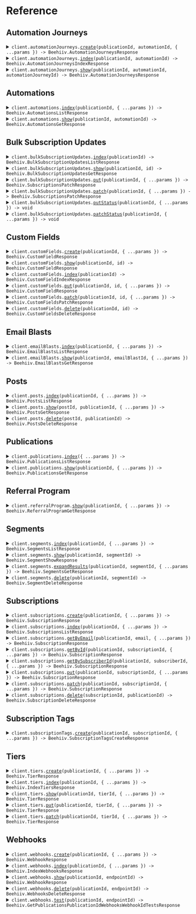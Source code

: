 # Reference

## Automation Journeys

<details><summary><code>client.automationJourneys.<a href="/src/api/resources/automationJourneys/client/Client.ts">create</a>(publicationId, automationId, { ...params }) -> Beehiiv.AutomationJourneysResponse</code></summary>
<dl>
<dd>

#### 📝 Description

<dl>
<dd>

<dl>
<dd>

Add an existing subscription to an automation flow. Requires the automation to have an active _Add by API_ trigger. The specified `email` or `subscription_id` will be matched against your existing subscribers. If an existing subscriber is found, they will be enrolled immediately.<br><br>
Looking to enroll new subscribers? Use the **[Create Subscription](/api-reference/subscriptions/create)** endpoint instead and specify the `automation_ids` param.

</dd>
</dl>
</dd>
</dl>

#### 🔌 Usage

<dl>
<dd>

<dl>
<dd>

```typescript
await client.automationJourneys.create(
    "pub_00000000-0000-0000-0000-000000000000",
    "aut_00000000-0000-0000-0000-000000000000",
    {
        email: "test@example.com",
        doubleOptOverride: "on",
    }
);
```

</dd>
</dl>
</dd>
</dl>

#### ⚙️ Parameters

<dl>
<dd>

<dl>
<dd>

**publicationId:** `Beehiiv.PublicationId` — The prefixed ID of the publication object

</dd>
</dl>

<dl>
<dd>

**automationId:** `Beehiiv.AutomationId` — The prefixed ID of the automation object

</dd>
</dl>

<dl>
<dd>

**request:** `Beehiiv.AutomationJourneysCreateRequest`

</dd>
</dl>

<dl>
<dd>

**requestOptions:** `AutomationJourneys.RequestOptions`

</dd>
</dl>
</dd>
</dl>

</dd>
</dl>
</details>

<details><summary><code>client.automationJourneys.<a href="/src/api/resources/automationJourneys/client/Client.ts">index</a>(publicationId, automationId) -> Beehiiv.AutomationJourneysIndexResponse</code></summary>
<dl>
<dd>

#### 📝 Description

<dl>
<dd>

<dl>
<dd>

Retrieve a list of automation journeys that have occurred within a specific automation.

</dd>
</dl>
</dd>
</dl>

#### 🔌 Usage

<dl>
<dd>

<dl>
<dd>

```typescript
await client.automationJourneys.index(
    "pub_00000000-0000-0000-0000-000000000000",
    "aut_00000000-0000-0000-0000-000000000000"
);
```

</dd>
</dl>
</dd>
</dl>

#### ⚙️ Parameters

<dl>
<dd>

<dl>
<dd>

**publicationId:** `Beehiiv.PublicationId` — The prefixed ID of the publication object

</dd>
</dl>

<dl>
<dd>

**automationId:** `Beehiiv.AutomationId` — The prefixed ID of the automation object

</dd>
</dl>

<dl>
<dd>

**requestOptions:** `AutomationJourneys.RequestOptions`

</dd>
</dl>
</dd>
</dl>

</dd>
</dl>
</details>

<details><summary><code>client.automationJourneys.<a href="/src/api/resources/automationJourneys/client/Client.ts">show</a>(publicationId, automationId, automationJourneyId) -> Beehiiv.AutomationJourneysResponse</code></summary>
<dl>
<dd>

#### 📝 Description

<dl>
<dd>

<dl>
<dd>

Retrieve a single automation journey by ID.

</dd>
</dl>
</dd>
</dl>

#### 🔌 Usage

<dl>
<dd>

<dl>
<dd>

```typescript
await client.automationJourneys.show(
    "pub_00000000-0000-0000-0000-000000000000",
    "aut_00000000-0000-0000-0000-000000000000",
    "aj_00000000-0000-0000-0000-000000000000"
);
```

</dd>
</dl>
</dd>
</dl>

#### ⚙️ Parameters

<dl>
<dd>

<dl>
<dd>

**publicationId:** `Beehiiv.PublicationId` — The prefixed ID of the publication object

</dd>
</dl>

<dl>
<dd>

**automationId:** `Beehiiv.AutomationId` — The prefixed ID of the automation object

</dd>
</dl>

<dl>
<dd>

**automationJourneyId:** `Beehiiv.AutomationJourneyId` — The prefixed automation journey id

</dd>
</dl>

<dl>
<dd>

**requestOptions:** `AutomationJourneys.RequestOptions`

</dd>
</dl>
</dd>
</dl>

</dd>
</dl>
</details>

## Automations

<details><summary><code>client.automations.<a href="/src/api/resources/automations/client/Client.ts">index</a>(publicationId, { ...params }) -> Beehiiv.AutomationsListResponse</code></summary>
<dl>
<dd>

#### 🔌 Usage

<dl>
<dd>

<dl>
<dd>

```typescript
await client.automations.index("pub_00000000-0000-0000-0000-000000000000");
```

</dd>
</dl>
</dd>
</dl>

#### ⚙️ Parameters

<dl>
<dd>

<dl>
<dd>

**publicationId:** `Beehiiv.PublicationId` — The prefixed ID of the publication object

</dd>
</dl>

<dl>
<dd>

**request:** `Beehiiv.AutomationsListRequest`

</dd>
</dl>

<dl>
<dd>

**requestOptions:** `Automations.RequestOptions`

</dd>
</dl>
</dd>
</dl>

</dd>
</dl>
</details>

<details><summary><code>client.automations.<a href="/src/api/resources/automations/client/Client.ts">show</a>(publicationId, automationId) -> Beehiiv.AutomationsGetResponse</code></summary>
<dl>
<dd>

#### 🔌 Usage

<dl>
<dd>

<dl>
<dd>

```typescript
await client.automations.show("pub_00000000-0000-0000-0000-000000000000", "aut_00000000-0000-0000-0000-000000000000");
```

</dd>
</dl>
</dd>
</dl>

#### ⚙️ Parameters

<dl>
<dd>

<dl>
<dd>

**publicationId:** `Beehiiv.PublicationId` — The prefixed ID of the publication object

</dd>
</dl>

<dl>
<dd>

**automationId:** `Beehiiv.AutomationId` — The prefixed ID of the automation object

</dd>
</dl>

<dl>
<dd>

**requestOptions:** `Automations.RequestOptions`

</dd>
</dl>
</dd>
</dl>

</dd>
</dl>
</details>

## Bulk Subscription Updates

<details><summary><code>client.bulkSubscriptionUpdates.<a href="/src/api/resources/bulkSubscriptionUpdates/client/Client.ts">index</a>(publicationId) -> Beehiiv.BulkSubscriptionUpdatesListResponse</code></summary>
<dl>
<dd>

#### 📝 Description

<dl>
<dd>

<dl>
<dd>

Returns a list of Subscription Update objects for a publication.

</dd>
</dl>
</dd>
</dl>

#### 🔌 Usage

<dl>
<dd>

<dl>
<dd>

```typescript
await client.bulkSubscriptionUpdates.index("publicationId");
```

</dd>
</dl>
</dd>
</dl>

#### ⚙️ Parameters

<dl>
<dd>

<dl>
<dd>

**publicationId:** `Beehiiv.PublicationId` — The prefixed ID of the publication object

</dd>
</dl>

<dl>
<dd>

**requestOptions:** `BulkSubscriptionUpdates.RequestOptions`

</dd>
</dl>
</dd>
</dl>

</dd>
</dl>
</details>

<details><summary><code>client.bulkSubscriptionUpdates.<a href="/src/api/resources/bulkSubscriptionUpdates/client/Client.ts">show</a>(publicationId, id) -> Beehiiv.BulkSubscriptionUpdatesGetResponse</code></summary>
<dl>
<dd>

#### 📝 Description

<dl>
<dd>

<dl>
<dd>

Returns a single Subscription Update object for a publication.

</dd>
</dl>
</dd>
</dl>

#### 🔌 Usage

<dl>
<dd>

<dl>
<dd>

```typescript
await client.bulkSubscriptionUpdates.show("publicationId", "id");
```

</dd>
</dl>
</dd>
</dl>

#### ⚙️ Parameters

<dl>
<dd>

<dl>
<dd>

**publicationId:** `Beehiiv.PublicationId` — The prefixed ID of the publication object

</dd>
</dl>

<dl>
<dd>

**id:** `string` — The ID of the Subscription Update object

</dd>
</dl>

<dl>
<dd>

**requestOptions:** `BulkSubscriptionUpdates.RequestOptions`

</dd>
</dl>
</dd>
</dl>

</dd>
</dl>
</details>

<details><summary><code>client.bulkSubscriptionUpdates.<a href="/src/api/resources/bulkSubscriptionUpdates/client/Client.ts">put</a>(publicationId, { ...params }) -> Beehiiv.SubscriptionsPatchResponse</code></summary>
<dl>
<dd>

#### 📝 Description

<dl>
<dd>

<dl>
<dd>

Bulk update multiple subscriptions fields, including status, custom fields, and tiers.

</dd>
</dl>
</dd>
</dl>

#### 🔌 Usage

<dl>
<dd>

<dl>
<dd>

```typescript
await client.bulkSubscriptionUpdates.put("publicationId", {
    subscriptions: [
        {
            subscriptionId: "sub_1234-5678-9012-3456-7890",
            tier: "premium",
            stripeCustomerId: "cus_1234567890",
            unsubscribe: false,
            customFields: [
                {
                    name: "custom_field_name",
                    value: "custom_field_value",
                },
                {
                    name: "custom_field_name_2",
                    value: "custom_field_value_2",
                },
            ],
        },
        {
            subscriptionId: "sub_9876-5432-1098-7654-3210",
            tier: "free",
            stripeCustomerId: "cus_1234567890",
            unsubscribe: true,
            customFields: [
                {
                    name: "custom_field_name_3",
                    value: "custom_field_value_3",
                },
                {
                    name: "custom_field_name_4",
                    value: "custom_field_value_4",
                },
            ],
        },
    ],
});
```

</dd>
</dl>
</dd>
</dl>

#### ⚙️ Parameters

<dl>
<dd>

<dl>
<dd>

**publicationId:** `Beehiiv.PublicationId` — The prefixed ID of the publication object

</dd>
</dl>

<dl>
<dd>

**request:** `Beehiiv.BulkSubscriptionsPutRequest`

</dd>
</dl>

<dl>
<dd>

**requestOptions:** `BulkSubscriptionUpdates.RequestOptions`

</dd>
</dl>
</dd>
</dl>

</dd>
</dl>
</details>

<details><summary><code>client.bulkSubscriptionUpdates.<a href="/src/api/resources/bulkSubscriptionUpdates/client/Client.ts">patch</a>(publicationId, { ...params }) -> Beehiiv.SubscriptionsPatchResponse</code></summary>
<dl>
<dd>

#### 📝 Description

<dl>
<dd>

<dl>
<dd>

Bulk update multiple subscriptions fields, including status, custom fields, and tiers.

</dd>
</dl>
</dd>
</dl>

#### 🔌 Usage

<dl>
<dd>

<dl>
<dd>

```typescript
await client.bulkSubscriptionUpdates.patch("publicationId", {
    subscriptions: [
        {
            subscriptionId: "sub_1234-5678-9012-3456-7890",
            tier: "premium",
            stripeCustomerId: "cus_1234567890",
            unsubscribe: false,
            customFields: [
                {
                    name: "custom_field_name",
                    value: "custom_field_value",
                },
                {
                    name: "custom_field_name_2",
                    value: "custom_field_value_2",
                },
            ],
        },
        {
            subscriptionId: "sub_9876-5432-1098-7654-3210",
            tier: "free",
            stripeCustomerId: "cus_1234567890",
            unsubscribe: true,
            customFields: [
                {
                    name: "custom_field_name_3",
                    value: "custom_field_value_3",
                },
                {
                    name: "custom_field_name_4",
                    value: "custom_field_value_4",
                },
            ],
        },
    ],
});
```

</dd>
</dl>
</dd>
</dl>

#### ⚙️ Parameters

<dl>
<dd>

<dl>
<dd>

**publicationId:** `Beehiiv.PublicationId` — The prefixed ID of the publication object

</dd>
</dl>

<dl>
<dd>

**request:** `Beehiiv.BulkSubscriptionsPatchRequest`

</dd>
</dl>

<dl>
<dd>

**requestOptions:** `BulkSubscriptionUpdates.RequestOptions`

</dd>
</dl>
</dd>
</dl>

</dd>
</dl>
</details>

<details><summary><code>client.bulkSubscriptionUpdates.<a href="/src/api/resources/bulkSubscriptionUpdates/client/Client.ts">putStatus</a>(publicationId, { ...params }) -> void</code></summary>
<dl>
<dd>

#### 📝 Description

<dl>
<dd>

<dl>
<dd>

Bulk update subscriptions' status.

</dd>
</dl>
</dd>
</dl>

#### 🔌 Usage

<dl>
<dd>

<dl>
<dd>

```typescript
await client.bulkSubscriptionUpdates.putStatus("publicationId", {
    subscriptionIds: ["sub_1234-5678-9012-3456-7890", "sub_9876-5432-1098-7654-3210"],
    newStatus: "active",
});
```

</dd>
</dl>
</dd>
</dl>

#### ⚙️ Parameters

<dl>
<dd>

<dl>
<dd>

**publicationId:** `Beehiiv.PublicationId` — The prefixed ID of the publication object

</dd>
</dl>

<dl>
<dd>

**request:** `Beehiiv.BulkSubscriptionsStatusPutRequest`

</dd>
</dl>

<dl>
<dd>

**requestOptions:** `BulkSubscriptionUpdates.RequestOptions`

</dd>
</dl>
</dd>
</dl>

</dd>
</dl>
</details>

<details><summary><code>client.bulkSubscriptionUpdates.<a href="/src/api/resources/bulkSubscriptionUpdates/client/Client.ts">patchStatus</a>(publicationId, { ...params }) -> void</code></summary>
<dl>
<dd>

#### 📝 Description

<dl>
<dd>

<dl>
<dd>

Bulk update subscriptions' status.

</dd>
</dl>
</dd>
</dl>

#### 🔌 Usage

<dl>
<dd>

<dl>
<dd>

```typescript
await client.bulkSubscriptionUpdates.patchStatus("publicationId", {
    subscriptionIds: ["sub_1234-5678-9012-3456-7890", "sub_9876-5432-1098-7654-3210"],
    newStatus: "active",
});
```

</dd>
</dl>
</dd>
</dl>

#### ⚙️ Parameters

<dl>
<dd>

<dl>
<dd>

**publicationId:** `Beehiiv.PublicationId` — The prefixed ID of the publication object

</dd>
</dl>

<dl>
<dd>

**request:** `Beehiiv.BulkSubscriptionsStatusPatchRequest`

</dd>
</dl>

<dl>
<dd>

**requestOptions:** `BulkSubscriptionUpdates.RequestOptions`

</dd>
</dl>
</dd>
</dl>

</dd>
</dl>
</details>

## Custom Fields

<details><summary><code>client.customFields.<a href="/src/api/resources/customFields/client/Client.ts">create</a>(publicationId, { ...params }) -> Beehiiv.CustomFieldResponse</code></summary>
<dl>
<dd>

#### 📝 Description

<dl>
<dd>

<dl>
<dd>

Create a custom field on a publication, for use in subscriptions

</dd>
</dl>
</dd>
</dl>

#### 🔌 Usage

<dl>
<dd>

<dl>
<dd>

```typescript
await client.customFields.create("publicationId", {
    kind: "string",
    display: "Display",
});
```

</dd>
</dl>
</dd>
</dl>

#### ⚙️ Parameters

<dl>
<dd>

<dl>
<dd>

**publicationId:** `Beehiiv.PublicationId` — The prefixed ID of the publication object

</dd>
</dl>

<dl>
<dd>

**request:** `Beehiiv.CustomFieldsCreateRequest`

</dd>
</dl>

<dl>
<dd>

**requestOptions:** `CustomFields.RequestOptions`

</dd>
</dl>
</dd>
</dl>

</dd>
</dl>
</details>

<details><summary><code>client.customFields.<a href="/src/api/resources/customFields/client/Client.ts">show</a>(publicationId, id) -> Beehiiv.CustomFieldResponse</code></summary>
<dl>
<dd>

#### 📝 Description

<dl>
<dd>

<dl>
<dd>

View a specific custom field on a publication

</dd>
</dl>
</dd>
</dl>

#### 🔌 Usage

<dl>
<dd>

<dl>
<dd>

```typescript
await client.customFields.show("publicationId", "id");
```

</dd>
</dl>
</dd>
</dl>

#### ⚙️ Parameters

<dl>
<dd>

<dl>
<dd>

**publicationId:** `Beehiiv.PublicationId` — The prefixed ID of the publication object

</dd>
</dl>

<dl>
<dd>

**id:** `string` — The ID of the Custom Fields object

</dd>
</dl>

<dl>
<dd>

**requestOptions:** `CustomFields.RequestOptions`

</dd>
</dl>
</dd>
</dl>

</dd>
</dl>
</details>

<details><summary><code>client.customFields.<a href="/src/api/resources/customFields/client/Client.ts">index</a>(publicationId) -> Beehiiv.CustomFieldIndexResponse</code></summary>
<dl>
<dd>

#### 📝 Description

<dl>
<dd>

<dl>
<dd>

List all custom fields on a publication

</dd>
</dl>
</dd>
</dl>

#### 🔌 Usage

<dl>
<dd>

<dl>
<dd>

```typescript
await client.customFields.index("publicationId");
```

</dd>
</dl>
</dd>
</dl>

#### ⚙️ Parameters

<dl>
<dd>

<dl>
<dd>

**publicationId:** `Beehiiv.PublicationId` — The prefixed ID of the publication object

</dd>
</dl>

<dl>
<dd>

**requestOptions:** `CustomFields.RequestOptions`

</dd>
</dl>
</dd>
</dl>

</dd>
</dl>
</details>

<details><summary><code>client.customFields.<a href="/src/api/resources/customFields/client/Client.ts">put</a>(publicationId, id, { ...params }) -> Beehiiv.CustomFieldResponse</code></summary>
<dl>
<dd>

#### 📝 Description

<dl>
<dd>

<dl>
<dd>

Update a custom field on a publication

</dd>
</dl>
</dd>
</dl>

#### 🔌 Usage

<dl>
<dd>

<dl>
<dd>

```typescript
await client.customFields.put("publicationId", "id", {
    display: "New Display",
});
```

</dd>
</dl>
</dd>
</dl>

#### ⚙️ Parameters

<dl>
<dd>

<dl>
<dd>

**publicationId:** `Beehiiv.PublicationId` — The prefixed ID of the publication object

</dd>
</dl>

<dl>
<dd>

**id:** `string` — The ID of the Custom Fields object

</dd>
</dl>

<dl>
<dd>

**request:** `Beehiiv.CustomFieldsPutRequest`

</dd>
</dl>

<dl>
<dd>

**requestOptions:** `CustomFields.RequestOptions`

</dd>
</dl>
</dd>
</dl>

</dd>
</dl>
</details>

<details><summary><code>client.customFields.<a href="/src/api/resources/customFields/client/Client.ts">patch</a>(publicationId, id, { ...params }) -> Beehiiv.CustomFieldsPatchResponse</code></summary>
<dl>
<dd>

#### 📝 Description

<dl>
<dd>

<dl>
<dd>

Update a custom field on a publication

</dd>
</dl>
</dd>
</dl>

#### 🔌 Usage

<dl>
<dd>

<dl>
<dd>

```typescript
await client.customFields.patch("publicationId", "id", {
    display: "New Display",
});
```

</dd>
</dl>
</dd>
</dl>

#### ⚙️ Parameters

<dl>
<dd>

<dl>
<dd>

**publicationId:** `Beehiiv.PublicationId` — The prefixed ID of the publication object

</dd>
</dl>

<dl>
<dd>

**id:** `string` — The ID of the Custom Fields object

</dd>
</dl>

<dl>
<dd>

**request:** `Beehiiv.CustomFieldsPatchRequest`

</dd>
</dl>

<dl>
<dd>

**requestOptions:** `CustomFields.RequestOptions`

</dd>
</dl>
</dd>
</dl>

</dd>
</dl>
</details>

<details><summary><code>client.customFields.<a href="/src/api/resources/customFields/client/Client.ts">delete</a>(publicationId, id) -> Beehiiv.CustomFieldsDeleteResponse</code></summary>
<dl>
<dd>

#### 📝 Description

<dl>
<dd>

<dl>
<dd>

Delete a custom field from a publication

</dd>
</dl>
</dd>
</dl>

#### 🔌 Usage

<dl>
<dd>

<dl>
<dd>

```typescript
await client.customFields.delete("publicationId", "id");
```

</dd>
</dl>
</dd>
</dl>

#### ⚙️ Parameters

<dl>
<dd>

<dl>
<dd>

**publicationId:** `Beehiiv.PublicationId` — The prefixed ID of the publication object

</dd>
</dl>

<dl>
<dd>

**id:** `string` — The ID of the Custom Fields object

</dd>
</dl>

<dl>
<dd>

**requestOptions:** `CustomFields.RequestOptions`

</dd>
</dl>
</dd>
</dl>

</dd>
</dl>
</details>

## Email Blasts

<details><summary><code>client.emailBlasts.<a href="/src/api/resources/emailBlasts/client/Client.ts">index</a>(publicationId, { ...params }) -> Beehiiv.EmailBlastsListResponse</code></summary>
<dl>
<dd>

#### 📝 Description

<dl>
<dd>

<dl>
<dd>

Retrieve all email blasts belonging to a specific publication

</dd>
</dl>
</dd>
</dl>

#### 🔌 Usage

<dl>
<dd>

<dl>
<dd>

```typescript
await client.emailBlasts.index("pub_00000000-0000-0000-0000-000000000000");
```

</dd>
</dl>
</dd>
</dl>

#### ⚙️ Parameters

<dl>
<dd>

<dl>
<dd>

**publicationId:** `Beehiiv.PublicationId` — The prefixed ID of the publication object

</dd>
</dl>

<dl>
<dd>

**request:** `Beehiiv.EmailBlastsListRequest`

</dd>
</dl>

<dl>
<dd>

**requestOptions:** `EmailBlasts.RequestOptions`

</dd>
</dl>
</dd>
</dl>

</dd>
</dl>
</details>

<details><summary><code>client.emailBlasts.<a href="/src/api/resources/emailBlasts/client/Client.ts">show</a>(publicationId, emailBlastId, { ...params }) -> Beehiiv.EmailBlastsGetResponse</code></summary>
<dl>
<dd>

#### 📝 Description

<dl>
<dd>

<dl>
<dd>

Retrieve a single email blast belonging to a specific publication

</dd>
</dl>
</dd>
</dl>

#### 🔌 Usage

<dl>
<dd>

<dl>
<dd>

```typescript
await client.emailBlasts.show("pub_00000000-0000-0000-0000-000000000000", "blast_00000000-0000-0000-0000-000000000000");
```

</dd>
</dl>
</dd>
</dl>

#### ⚙️ Parameters

<dl>
<dd>

<dl>
<dd>

**publicationId:** `Beehiiv.PublicationId` — The prefixed ID of the publication object

</dd>
</dl>

<dl>
<dd>

**emailBlastId:** `Beehiiv.EmailBlastId` — The prefixed ID of the email blast object

</dd>
</dl>

<dl>
<dd>

**request:** `Beehiiv.EmailBlastsGetRequest`

</dd>
</dl>

<dl>
<dd>

**requestOptions:** `EmailBlasts.RequestOptions`

</dd>
</dl>
</dd>
</dl>

</dd>
</dl>
</details>

## Posts

<details><summary><code>client.posts.<a href="/src/api/resources/posts/client/Client.ts">index</a>(publicationId, { ...params }) -> Beehiiv.PostsListResponse</code></summary>
<dl>
<dd>

#### 📝 Description

<dl>
<dd>

<dl>
<dd>

Retrieve all posts belonging to a specific publication

</dd>
</dl>
</dd>
</dl>

#### 🔌 Usage

<dl>
<dd>

<dl>
<dd>

```typescript
await client.posts.index("pub_00000000-0000-0000-0000-000000000000");
```

</dd>
</dl>
</dd>
</dl>

#### ⚙️ Parameters

<dl>
<dd>

<dl>
<dd>

**publicationId:** `Beehiiv.PublicationId` — The prefixed ID of the publication object

</dd>
</dl>

<dl>
<dd>

**request:** `Beehiiv.PostsListRequest`

</dd>
</dl>

<dl>
<dd>

**requestOptions:** `Posts.RequestOptions`

</dd>
</dl>
</dd>
</dl>

</dd>
</dl>
</details>

<details><summary><code>client.posts.<a href="/src/api/resources/posts/client/Client.ts">show</a>(postId, publicationId, { ...params }) -> Beehiiv.PostsGetResponse</code></summary>
<dl>
<dd>

#### 📝 Description

<dl>
<dd>

<dl>
<dd>

Retreive a single Post belonging to a specific publication

</dd>
</dl>
</dd>
</dl>

#### 🔌 Usage

<dl>
<dd>

<dl>
<dd>

```typescript
await client.posts.show("post_00000000-0000-0000-0000-000000000000", "pub_00000000-0000-0000-0000-000000000000");
```

</dd>
</dl>
</dd>
</dl>

#### ⚙️ Parameters

<dl>
<dd>

<dl>
<dd>

**postId:** `Beehiiv.PostId` — The prefixed ID of the post object

</dd>
</dl>

<dl>
<dd>

**publicationId:** `Beehiiv.PublicationId` — The prefixed ID of the publication object

</dd>
</dl>

<dl>
<dd>

**request:** `Beehiiv.PostsGetRequest`

</dd>
</dl>

<dl>
<dd>

**requestOptions:** `Posts.RequestOptions`

</dd>
</dl>
</dd>
</dl>

</dd>
</dl>
</details>

<details><summary><code>client.posts.<a href="/src/api/resources/posts/client/Client.ts">delete</a>(postId, publicationId) -> Beehiiv.PostsDeleteResponse</code></summary>
<dl>
<dd>

#### 📝 Description

<dl>
<dd>

<dl>
<dd>

Delete or Archive a post. Any post that has been confirmed will have it's status changed to `archived`. Posts in the `draft` status will be permenantly deleted.

</dd>
</dl>
</dd>
</dl>

#### 🔌 Usage

<dl>
<dd>

<dl>
<dd>

```typescript
await client.posts.delete("post_00000000-0000-0000-0000-000000000000", "pub_00000000-0000-0000-0000-000000000000");
```

</dd>
</dl>
</dd>
</dl>

#### ⚙️ Parameters

<dl>
<dd>

<dl>
<dd>

**postId:** `Beehiiv.PostId` — The prefixed ID of the post object

</dd>
</dl>

<dl>
<dd>

**publicationId:** `Beehiiv.PublicationId` — The prefixed ID of the publication object

</dd>
</dl>

<dl>
<dd>

**requestOptions:** `Posts.RequestOptions`

</dd>
</dl>
</dd>
</dl>

</dd>
</dl>
</details>

## Publications

<details><summary><code>client.publications.<a href="/src/api/resources/publications/client/Client.ts">index</a>({ ...params }) -> Beehiiv.PublicationsListResponse</code></summary>
<dl>
<dd>

#### 📝 Description

<dl>
<dd>

<dl>
<dd>

Retrieve all publications associated with your API key.

</dd>
</dl>
</dd>
</dl>

#### 🔌 Usage

<dl>
<dd>

<dl>
<dd>

```typescript
await client.publications.index();
```

</dd>
</dl>
</dd>
</dl>

#### ⚙️ Parameters

<dl>
<dd>

<dl>
<dd>

**request:** `Beehiiv.PublicationsListRequest`

</dd>
</dl>

<dl>
<dd>

**requestOptions:** `Publications.RequestOptions`

</dd>
</dl>
</dd>
</dl>

</dd>
</dl>
</details>

<details><summary><code>client.publications.<a href="/src/api/resources/publications/client/Client.ts">show</a>(publicationId, { ...params }) -> Beehiiv.PublicationsGetResponse</code></summary>
<dl>
<dd>

#### 📝 Description

<dl>
<dd>

<dl>
<dd>

Retrieve a single publication

</dd>
</dl>
</dd>
</dl>

#### 🔌 Usage

<dl>
<dd>

<dl>
<dd>

```typescript
await client.publications.show("pub_ad76629e-4a39-43ad-8055-0ee89dc6db15");
```

</dd>
</dl>
</dd>
</dl>

#### ⚙️ Parameters

<dl>
<dd>

<dl>
<dd>

**publicationId:** `Beehiiv.PublicationId` — The prefixed ID of the publication object

</dd>
</dl>

<dl>
<dd>

**request:** `Beehiiv.PublicationsGetRequest`

</dd>
</dl>

<dl>
<dd>

**requestOptions:** `Publications.RequestOptions`

</dd>
</dl>
</dd>
</dl>

</dd>
</dl>
</details>

## Referral Program

<details><summary><code>client.referralProgram.<a href="/src/api/resources/referralProgram/client/Client.ts">show</a>(publicationId, { ...params }) -> Beehiiv.ReferralProgramGetResponse</code></summary>
<dl>
<dd>

#### 📝 Description

<dl>
<dd>

<dl>
<dd>

Retrieve details about the publication's referral program, including milestones and rewards.

</dd>
</dl>
</dd>
</dl>

#### 🔌 Usage

<dl>
<dd>

<dl>
<dd>

```typescript
await client.referralProgram.show("pub_00000000-0000-0000-0000-000000000000");
```

</dd>
</dl>
</dd>
</dl>

#### ⚙️ Parameters

<dl>
<dd>

<dl>
<dd>

**publicationId:** `Beehiiv.PublicationId` — The prefixed ID of the publication object

</dd>
</dl>

<dl>
<dd>

**request:** `Beehiiv.ReferralProgramGetRequest`

</dd>
</dl>

<dl>
<dd>

**requestOptions:** `ReferralProgram.RequestOptions`

</dd>
</dl>
</dd>
</dl>

</dd>
</dl>
</details>

## Segments

<details><summary><code>client.segments.<a href="/src/api/resources/segments/client/Client.ts">index</a>(publicationId, { ...params }) -> Beehiiv.SegmentsListResponse</code></summary>
<dl>
<dd>

#### 📝 Description

<dl>
<dd>

<dl>
<dd>

Retrieve information about all segments belonging to a specific publication

</dd>
</dl>
</dd>
</dl>

#### 🔌 Usage

<dl>
<dd>

<dl>
<dd>

```typescript
await client.segments.index("pub_00000000-0000-0000-0000-000000000000");
```

</dd>
</dl>
</dd>
</dl>

#### ⚙️ Parameters

<dl>
<dd>

<dl>
<dd>

**publicationId:** `Beehiiv.PublicationId` — The prefixed ID of the publication object

</dd>
</dl>

<dl>
<dd>

**request:** `Beehiiv.SegmentsListRequest`

</dd>
</dl>

<dl>
<dd>

**requestOptions:** `Segments.RequestOptions`

</dd>
</dl>
</dd>
</dl>

</dd>
</dl>
</details>

<details><summary><code>client.segments.<a href="/src/api/resources/segments/client/Client.ts">show</a>(publicationId, segmentId) -> Beehiiv.SegmentShowResponse</code></summary>
<dl>
<dd>

#### 📝 Description

<dl>
<dd>

<dl>
<dd>

Retrieve information about a specific segment belonging to a publication

</dd>
</dl>
</dd>
</dl>

#### 🔌 Usage

<dl>
<dd>

<dl>
<dd>

```typescript
await client.segments.show("pub_00000000-0000-0000-0000-000000000000", "seg_00000000-0000-0000-0000-000000000000");
```

</dd>
</dl>
</dd>
</dl>

#### ⚙️ Parameters

<dl>
<dd>

<dl>
<dd>

**publicationId:** `Beehiiv.PublicationId` — The prefixed ID of the publication object

</dd>
</dl>

<dl>
<dd>

**segmentId:** `Beehiiv.SegmentId` — The prefixed ID of the segment object

</dd>
</dl>

<dl>
<dd>

**requestOptions:** `Segments.RequestOptions`

</dd>
</dl>
</dd>
</dl>

</dd>
</dl>
</details>

<details><summary><code>client.segments.<a href="/src/api/resources/segments/client/Client.ts">expandResults</a>(publicationId, segmentId, { ...params }) -> Beehiiv.SegmentsGetResponse</code></summary>
<dl>
<dd>

#### 📝 Description

<dl>
<dd>

<dl>
<dd>

List the Subscriber Ids from the most recent calculation of a specific publication.

</dd>
</dl>
</dd>
</dl>

#### 🔌 Usage

<dl>
<dd>

<dl>
<dd>

```typescript
await client.segments.expandResults(
    "pub_00000000-0000-0000-0000-000000000000",
    "seg_00000000-0000-0000-0000-000000000000"
);
```

</dd>
</dl>
</dd>
</dl>

#### ⚙️ Parameters

<dl>
<dd>

<dl>
<dd>

**publicationId:** `Beehiiv.PublicationId` — The prefixed ID of the publication object

</dd>
</dl>

<dl>
<dd>

**segmentId:** `Beehiiv.SegmentId` — The prefixed ID of the segment object

</dd>
</dl>

<dl>
<dd>

**request:** `Beehiiv.SegmentsGetRequest`

</dd>
</dl>

<dl>
<dd>

**requestOptions:** `Segments.RequestOptions`

</dd>
</dl>
</dd>
</dl>

</dd>
</dl>
</details>

<details><summary><code>client.segments.<a href="/src/api/resources/segments/client/Client.ts">delete</a>(publicationId, segmentId) -> Beehiiv.SegmentDeleteResponse</code></summary>
<dl>
<dd>

#### 📝 Description

<dl>
<dd>

<dl>
<dd>

Delete a segment. Deleting the segment does not effect the subscriptions in the segment.

</dd>
</dl>
</dd>
</dl>

#### 🔌 Usage

<dl>
<dd>

<dl>
<dd>

```typescript
await client.segments.delete("pub_00000000-0000-0000-0000-000000000000", "seg_00000000-0000-0000-0000-000000000000");
```

</dd>
</dl>
</dd>
</dl>

#### ⚙️ Parameters

<dl>
<dd>

<dl>
<dd>

**publicationId:** `Beehiiv.PublicationId` — The prefixed ID of the publication object

</dd>
</dl>

<dl>
<dd>

**segmentId:** `Beehiiv.SegmentId` — The prefixed ID of the segment object

</dd>
</dl>

<dl>
<dd>

**requestOptions:** `Segments.RequestOptions`

</dd>
</dl>
</dd>
</dl>

</dd>
</dl>
</details>

## Subscriptions

<details><summary><code>client.subscriptions.<a href="/src/api/resources/subscriptions/client/Client.ts">create</a>(publicationId, { ...params }) -> Beehiiv.SubscriptionResponse</code></summary>
<dl>
<dd>

#### 📝 Description

<dl>
<dd>

<dl>
<dd>

Create new subscriptions for a publication.

</dd>
</dl>
</dd>
</dl>

#### 🔌 Usage

<dl>
<dd>

<dl>
<dd>

```typescript
await client.subscriptions.create("pub_00000000-0000-0000-0000-000000000000", {
    email: "bruce.wayne@wayneenterprise.com",
    reactivateExisting: false,
    sendWelcomeEmail: false,
    utmSource: "WayneEnterprise",
    utmMedium: "organic",
    utmCampaign: "fall_2022_promotion",
    referringSite: "www.wayneenterprise.com/blog",
    customFields: [
        {
            name: "First Name",
            value: "Bruce",
        },
        {
            name: "Last Name",
            value: "Wayne",
        },
    ],
    stripeCustomerId: "stripe_customer_id",
});
```

</dd>
</dl>
</dd>
</dl>

#### ⚙️ Parameters

<dl>
<dd>

<dl>
<dd>

**publicationId:** `Beehiiv.PublicationId` — The prefixed ID of the publication object

</dd>
</dl>

<dl>
<dd>

**request:** `Beehiiv.SubscriptionsCreateRequest`

</dd>
</dl>

<dl>
<dd>

**requestOptions:** `Subscriptions.RequestOptions`

</dd>
</dl>
</dd>
</dl>

</dd>
</dl>
</details>

<details><summary><code>client.subscriptions.<a href="/src/api/resources/subscriptions/client/Client.ts">index</a>(publicationId, { ...params }) -> Beehiiv.SubscriptionsListResponse</code></summary>
<dl>
<dd>

#### 📝 Description

<dl>
<dd>

<dl>
<dd>

Retrieve all subscriptions belonging to a specific publication

</dd>
</dl>
</dd>
</dl>

#### 🔌 Usage

<dl>
<dd>

<dl>
<dd>

```typescript
await client.subscriptions.index("pub_00000000-0000-0000-0000-000000000000", {
    email: "clark@dailyplanet.com",
});
```

</dd>
</dl>
</dd>
</dl>

#### ⚙️ Parameters

<dl>
<dd>

<dl>
<dd>

**publicationId:** `Beehiiv.PublicationId` — The prefixed ID of the publication object

</dd>
</dl>

<dl>
<dd>

**request:** `Beehiiv.SubscriptionsListRequest`

</dd>
</dl>

<dl>
<dd>

**requestOptions:** `Subscriptions.RequestOptions`

</dd>
</dl>
</dd>
</dl>

</dd>
</dl>
</details>

<details><summary><code>client.subscriptions.<a href="/src/api/resources/subscriptions/client/Client.ts">getByEmail</a>(publicationId, email, { ...params }) -> Beehiiv.SubscriptionResponse</code></summary>
<dl>
<dd>

#### 📝 Description

<dl>
<dd>

<dl>
<dd>

<Info>Please note that this endpoint requires the email to be URL encoded. Please reference your language's documentation for the correct method of encoding.</Info> Retrieve a single subscription belonging to a specific email address in a specific publication.

</dd>
</dl>
</dd>
</dl>

#### 🔌 Usage

<dl>
<dd>

<dl>
<dd>

```typescript
await client.subscriptions.getByEmail("pub_00000000-0000-0000-0000-000000000000", "work@example.com");
```

</dd>
</dl>
</dd>
</dl>

#### ⚙️ Parameters

<dl>
<dd>

<dl>
<dd>

**publicationId:** `Beehiiv.PublicationId` — The prefixed ID of the publication object

</dd>
</dl>

<dl>
<dd>

**email:** `string` — The ID of the subscriber object

</dd>
</dl>

<dl>
<dd>

**request:** `Beehiiv.SubscriptionsGetRequest`

</dd>
</dl>

<dl>
<dd>

**requestOptions:** `Subscriptions.RequestOptions`

</dd>
</dl>
</dd>
</dl>

</dd>
</dl>
</details>

<details><summary><code>client.subscriptions.<a href="/src/api/resources/subscriptions/client/Client.ts">getById</a>(publicationId, subscriptionId, { ...params }) -> Beehiiv.SubscriptionResponse</code></summary>
<dl>
<dd>

#### 📝 Description

<dl>
<dd>

<dl>
<dd>

<Info>In previous versions of the API, another endpoint existed to retrieve a subscription by the subscriber ID. This endpoint is now deprecated and will be removed in a future version of the API. Please use this endpoint instead. The subscription ID can be found by exporting a list of subscriptions either via the `Settings > Publications > Export Data` or by exporting a CSV in a segment.</Info> Retrieve a single subscription belonging to a specific publication.

</dd>
</dl>
</dd>
</dl>

#### 🔌 Usage

<dl>
<dd>

<dl>
<dd>

```typescript
await client.subscriptions.getById(
    "pub_00000000-0000-0000-0000-000000000000",
    "sub_00000000-0000-0000-0000-000000000000"
);
```

</dd>
</dl>
</dd>
</dl>

#### ⚙️ Parameters

<dl>
<dd>

<dl>
<dd>

**publicationId:** `Beehiiv.PublicationId` — The prefixed ID of the publication object

</dd>
</dl>

<dl>
<dd>

**subscriptionId:** `Beehiiv.SubscriptionId` — The prefixed ID of the subscription object

</dd>
</dl>

<dl>
<dd>

**request:** `Beehiiv.SubscriptionsGetByIdRequest`

</dd>
</dl>

<dl>
<dd>

**requestOptions:** `Subscriptions.RequestOptions`

</dd>
</dl>
</dd>
</dl>

</dd>
</dl>
</details>

<details><summary><code>client.subscriptions.<a href="/src/api/resources/subscriptions/client/Client.ts">getBySubscriberId</a>(publicationId, subscriberId, { ...params }) -> Beehiiv.SubscriptionResponse</code></summary>
<dl>
<dd>

#### 📝 Description

<dl>
<dd>

<dl>
<dd>

Retrieve a single subscription belonging to a specific publication via the subscriber ID.

</dd>
</dl>
</dd>
</dl>

#### 🔌 Usage

<dl>
<dd>

<dl>
<dd>

```typescript
await client.subscriptions.getBySubscriberId(
    "pub_00000000-0000-0000-0000-000000000000",
    "00000000-0000-0000-0000-000000000000"
);
```

</dd>
</dl>
</dd>
</dl>

#### ⚙️ Parameters

<dl>
<dd>

<dl>
<dd>

**publicationId:** `Beehiiv.PublicationId` — The prefixed ID of the publication object

</dd>
</dl>

<dl>
<dd>

**subscriberId:** `string` — The ID of the subscriber object

</dd>
</dl>

<dl>
<dd>

**request:** `Beehiiv.SubscriptionsGetBySubscriberIdRequest`

</dd>
</dl>

<dl>
<dd>

**requestOptions:** `Subscriptions.RequestOptions`

</dd>
</dl>
</dd>
</dl>

</dd>
</dl>
</details>

<details><summary><code>client.subscriptions.<a href="/src/api/resources/subscriptions/client/Client.ts">put</a>(publicationId, subscriptionId, { ...params }) -> Beehiiv.SubscriptionResponse</code></summary>
<dl>
<dd>

#### 📝 Description

<dl>
<dd>

<dl>
<dd>

Update a single subscription.

</dd>
</dl>
</dd>
</dl>

#### 🔌 Usage

<dl>
<dd>

<dl>
<dd>

```typescript
await client.subscriptions.put("pub_00000000-0000-0000-0000-000000000000", "sub_00000000-0000-0000-0000-000000000000", {
    tier: "premium",
    stripeCustomerId: "cus_12345abcde",
    customFields: [
        {
            name: "First Name",
            value: "Bruce",
        },
        {
            name: "Last Name",
            value: "Wayne",
        },
    ],
});
```

</dd>
</dl>
</dd>
</dl>

#### ⚙️ Parameters

<dl>
<dd>

<dl>
<dd>

**publicationId:** `Beehiiv.PublicationId` — The prefixed ID of the publication object

</dd>
</dl>

<dl>
<dd>

**subscriptionId:** `Beehiiv.SubscriptionId` — The prefixed ID of the subscription object

</dd>
</dl>

<dl>
<dd>

**request:** `Beehiiv.SubscriptionsUpdateRequest`

</dd>
</dl>

<dl>
<dd>

**requestOptions:** `Subscriptions.RequestOptions`

</dd>
</dl>
</dd>
</dl>

</dd>
</dl>
</details>

<details><summary><code>client.subscriptions.<a href="/src/api/resources/subscriptions/client/Client.ts">patch</a>(publicationId, subscriptionId, { ...params }) -> Beehiiv.SubscriptionResponse</code></summary>
<dl>
<dd>

#### 📝 Description

<dl>
<dd>

<dl>
<dd>

Update a single subscription.

</dd>
</dl>
</dd>
</dl>

#### 🔌 Usage

<dl>
<dd>

<dl>
<dd>

```typescript
await client.subscriptions.patch(
    "pub_00000000-0000-0000-0000-000000000000",
    "sub_00000000-0000-0000-0000-000000000000",
    {
        tier: "premium",
        stripeCustomerId: "cus_12345abcde",
        customFields: [
            {
                name: "First Name",
                value: "Bruce",
            },
            {
                name: "Last Name",
                value: "Wayne",
            },
        ],
    }
);
```

</dd>
</dl>
</dd>
</dl>

#### ⚙️ Parameters

<dl>
<dd>

<dl>
<dd>

**publicationId:** `Beehiiv.PublicationId` — The prefixed ID of the publication object

</dd>
</dl>

<dl>
<dd>

**subscriptionId:** `Beehiiv.SubscriptionId` — The prefixed ID of the subscription object

</dd>
</dl>

<dl>
<dd>

**request:** `Beehiiv.SubscriptionsPatchSingleRequest`

</dd>
</dl>

<dl>
<dd>

**requestOptions:** `Subscriptions.RequestOptions`

</dd>
</dl>
</dd>
</dl>

</dd>
</dl>
</details>

<details><summary><code>client.subscriptions.<a href="/src/api/resources/subscriptions/client/Client.ts">delete</a>(subscriptionId, publicationId) -> Beehiiv.SubscriptionDeleteResponse</code></summary>
<dl>
<dd>

#### 📝 Description

<dl>
<dd>

<dl>
<dd>

<Warning>This cannot be undone. All data associated with the subscription will also be deleted. We recommend unsubscribing when possible instead of deleting.<br><br>If a premium subscription is deleted they will no longer be billed.</Warning> Deletes a subscription.

</dd>
</dl>
</dd>
</dl>

#### 🔌 Usage

<dl>
<dd>

<dl>
<dd>

```typescript
await client.subscriptions.delete(
    "sub_00000000-0000-0000-0000-000000000000",
    "pub_00000000-0000-0000-0000-000000000000"
);
```

</dd>
</dl>
</dd>
</dl>

#### ⚙️ Parameters

<dl>
<dd>

<dl>
<dd>

**subscriptionId:** `Beehiiv.SubscriptionId` — The prefixed ID of the subscription object

</dd>
</dl>

<dl>
<dd>

**publicationId:** `Beehiiv.PublicationId` — The prefixed ID of the publication object

</dd>
</dl>

<dl>
<dd>

**requestOptions:** `Subscriptions.RequestOptions`

</dd>
</dl>
</dd>
</dl>

</dd>
</dl>
</details>

## Subscription Tags

<details><summary><code>client.subscriptionTags.<a href="/src/api/resources/subscriptionTags/client/Client.ts">create</a>(publicationId, subscriptionId, { ...params }) -> Beehiiv.SubscriptionTagsCreateResponse</code></summary>
<dl>
<dd>

#### 📝 Description

<dl>
<dd>

<dl>
<dd>

Adds tags to a subscription. If the tag does not exist on the publication, it will be created automatically.

</dd>
</dl>
</dd>
</dl>

#### 🔌 Usage

<dl>
<dd>

<dl>
<dd>

```typescript
await client.subscriptionTags.create("publicationId", "subscriptionId");
```

</dd>
</dl>
</dd>
</dl>

#### ⚙️ Parameters

<dl>
<dd>

<dl>
<dd>

**publicationId:** `Beehiiv.PublicationId`

</dd>
</dl>

<dl>
<dd>

**subscriptionId:** `Beehiiv.SubscriptionId`

</dd>
</dl>

<dl>
<dd>

**request:** `Beehiiv.SubscriptionTagsCreateRequest`

</dd>
</dl>

<dl>
<dd>

**requestOptions:** `SubscriptionTags.RequestOptions`

</dd>
</dl>
</dd>
</dl>

</dd>
</dl>
</details>

## Tiers

<details><summary><code>client.tiers.<a href="/src/api/resources/tiers/client/Client.ts">create</a>(publicationId, { ...params }) -> Beehiiv.TierResponse</code></summary>
<dl>
<dd>

#### 📝 Description

<dl>
<dd>

<dl>
<dd>

Create a new tier for a publication.

</dd>
</dl>
</dd>
</dl>

#### 🔌 Usage

<dl>
<dd>

<dl>
<dd>

```typescript
await client.tiers.create("pub_00000000-0000-0000-0000-000000000000", {
    name: "Gold Tier",
    description: "Our premium tier with exclusive benefits",
    pricesAttributes: [
        {
            currency: "usd",
            amountCents: 500,
            enabled: true,
            interval: "month",
            intervalDisplay: "Monthly",
            cta: "Subscribe Now",
            features: ["Exclusive content", "Ad-free experience", "Priority support"],
        },
    ],
});
```

</dd>
</dl>
</dd>
</dl>

#### ⚙️ Parameters

<dl>
<dd>

<dl>
<dd>

**publicationId:** `Beehiiv.PublicationId` — The prefixed ID of the publication object

</dd>
</dl>

<dl>
<dd>

**request:** `Beehiiv.PostPublicationsPublicationIdTiersRequest`

</dd>
</dl>

<dl>
<dd>

**requestOptions:** `Tiers.RequestOptions`

</dd>
</dl>
</dd>
</dl>

</dd>
</dl>
</details>

<details><summary><code>client.tiers.<a href="/src/api/resources/tiers/client/Client.ts">index</a>(publicationId, { ...params }) -> Beehiiv.IndexTiersResponse</code></summary>
<dl>
<dd>

#### 📝 Description

<dl>
<dd>

<dl>
<dd>

Retrieve all tiers belonging to a specific publication

</dd>
</dl>
</dd>
</dl>

#### 🔌 Usage

<dl>
<dd>

<dl>
<dd>

```typescript
await client.tiers.index("pub_00000000-0000-0000-0000-000000000000");
```

</dd>
</dl>
</dd>
</dl>

#### ⚙️ Parameters

<dl>
<dd>

<dl>
<dd>

**publicationId:** `Beehiiv.PublicationId` — The prefixed ID of the publication object

</dd>
</dl>

<dl>
<dd>

**request:** `Beehiiv.GetPublicationsPublicationIdTiersRequest`

</dd>
</dl>

<dl>
<dd>

**requestOptions:** `Tiers.RequestOptions`

</dd>
</dl>
</dd>
</dl>

</dd>
</dl>
</details>

<details><summary><code>client.tiers.<a href="/src/api/resources/tiers/client/Client.ts">show</a>(publicationId, tierId, { ...params }) -> Beehiiv.TierResponse</code></summary>
<dl>
<dd>

#### 📝 Description

<dl>
<dd>

<dl>
<dd>

Retrieve a single tier belonging to a specific publication

</dd>
</dl>
</dd>
</dl>

#### 🔌 Usage

<dl>
<dd>

<dl>
<dd>

```typescript
await client.tiers.show("pub_00000000-0000-0000-0000-000000000000", "tier_00000000-0000-0000-0000-000000000000");
```

</dd>
</dl>
</dd>
</dl>

#### ⚙️ Parameters

<dl>
<dd>

<dl>
<dd>

**publicationId:** `Beehiiv.PublicationId` — The prefixed ID of the publication object

</dd>
</dl>

<dl>
<dd>

**tierId:** `Beehiiv.TierId` — The prefixed ID of the tier object

</dd>
</dl>

<dl>
<dd>

**request:** `Beehiiv.GetPublicationsPublicationIdTiersTierIdRequest`

</dd>
</dl>

<dl>
<dd>

**requestOptions:** `Tiers.RequestOptions`

</dd>
</dl>
</dd>
</dl>

</dd>
</dl>
</details>

<details><summary><code>client.tiers.<a href="/src/api/resources/tiers/client/Client.ts">put</a>(publicationId, tierId, { ...params }) -> Beehiiv.TierResponse</code></summary>
<dl>
<dd>

#### 📝 Description

<dl>
<dd>

<dl>
<dd>

Update an existing tier belonging to a specific publication

</dd>
</dl>
</dd>
</dl>

#### 🔌 Usage

<dl>
<dd>

<dl>
<dd>

```typescript
await client.tiers.put("pub_00000000-0000-0000-0000-000000000000", "tier_00000000-0000-0000-0000-000000000000", {
    name: "Gold",
    description: "Our premium tier with exclusive benefits",
    pricesAttributes: [
        {
            id: "price_00000000-0000-0000-0000-000000000000",
            currency: "usd",
            amountCents: 500,
            interval: "month",
            intervalDisplay: "Monthly",
            cta: "Subscribe Now",
            features: ["Exclusive content"],
            delete: true,
        },
    ],
});
```

</dd>
</dl>
</dd>
</dl>

#### ⚙️ Parameters

<dl>
<dd>

<dl>
<dd>

**publicationId:** `Beehiiv.PublicationId` — The prefixed ID of the publication object

</dd>
</dl>

<dl>
<dd>

**tierId:** `Beehiiv.TierId` — The prefixed ID of the tier object

</dd>
</dl>

<dl>
<dd>

**request:** `Beehiiv.UpdatePutTierRequest`

</dd>
</dl>

<dl>
<dd>

**requestOptions:** `Tiers.RequestOptions`

</dd>
</dl>
</dd>
</dl>

</dd>
</dl>
</details>

<details><summary><code>client.tiers.<a href="/src/api/resources/tiers/client/Client.ts">patch</a>(publicationId, tierId, { ...params }) -> Beehiiv.TierResponse</code></summary>
<dl>
<dd>

#### 📝 Description

<dl>
<dd>

<dl>
<dd>

Update an existing tier belonging to a specific publication

</dd>
</dl>
</dd>
</dl>

#### 🔌 Usage

<dl>
<dd>

<dl>
<dd>

```typescript
await client.tiers.patch("pub_00000000-0000-0000-0000-000000000000", "tier_00000000-0000-0000-0000-000000000000", {
    name: "Gold",
    description: "Our premium tier with exclusive benefits",
    pricesAttributes: [
        {
            id: "price_00000000-0000-0000-0000-000000000000",
            currency: "usd",
            amountCents: 500,
            interval: "month",
            intervalDisplay: "Monthly",
            cta: "Subscribe Now",
            features: ["Exclusive content"],
            delete: true,
        },
    ],
});
```

</dd>
</dl>
</dd>
</dl>

#### ⚙️ Parameters

<dl>
<dd>

<dl>
<dd>

**publicationId:** `Beehiiv.PublicationId` — The prefixed ID of the publication object

</dd>
</dl>

<dl>
<dd>

**tierId:** `Beehiiv.TierId` — The prefixed ID of the tier object

</dd>
</dl>

<dl>
<dd>

**request:** `Beehiiv.UpdatePatchTierRequest`

</dd>
</dl>

<dl>
<dd>

**requestOptions:** `Tiers.RequestOptions`

</dd>
</dl>
</dd>
</dl>

</dd>
</dl>
</details>

## Webhooks

<details><summary><code>client.webhooks.<a href="/src/api/resources/webhooks/client/Client.ts">create</a>(publicationId, { ...params }) -> Beehiiv.WebhookResponse</code></summary>
<dl>
<dd>

#### 📝 Description

<dl>
<dd>

<dl>
<dd>

Create a new webhook for a given publication.

</dd>
</dl>
</dd>
</dl>

#### 🔌 Usage

<dl>
<dd>

<dl>
<dd>

```typescript
await client.webhooks.create("pub_00000000-0000-0000-0000-000000000000", {
    url: "https://example.com/webhook",
    eventTypes: ["post.sent"],
});
```

</dd>
</dl>
</dd>
</dl>

#### ⚙️ Parameters

<dl>
<dd>

<dl>
<dd>

**publicationId:** `Beehiiv.PublicationId` — The prefixed ID of the publication object

</dd>
</dl>

<dl>
<dd>

**request:** `Beehiiv.PostWebhooksRequest`

</dd>
</dl>

<dl>
<dd>

**requestOptions:** `Webhooks.RequestOptions`

</dd>
</dl>
</dd>
</dl>

</dd>
</dl>
</details>

<details><summary><code>client.webhooks.<a href="/src/api/resources/webhooks/client/Client.ts">index</a>(publicationId, { ...params }) -> Beehiiv.IndexWebhooksResponse</code></summary>
<dl>
<dd>

#### 📝 Description

<dl>
<dd>

<dl>
<dd>

Retrieve all webhooks belonging to a specific publication.

</dd>
</dl>
</dd>
</dl>

#### 🔌 Usage

<dl>
<dd>

<dl>
<dd>

```typescript
await client.webhooks.index("pub_00000000-0000-0000-0000-000000000000");
```

</dd>
</dl>
</dd>
</dl>

#### ⚙️ Parameters

<dl>
<dd>

<dl>
<dd>

**publicationId:** `Beehiiv.PublicationId` — The prefixed ID of the publication object

</dd>
</dl>

<dl>
<dd>

**request:** `Beehiiv.GetWebhooksRequest`

</dd>
</dl>

<dl>
<dd>

**requestOptions:** `Webhooks.RequestOptions`

</dd>
</dl>
</dd>
</dl>

</dd>
</dl>
</details>

<details><summary><code>client.webhooks.<a href="/src/api/resources/webhooks/client/Client.ts">show</a>(publicationId, endpointId) -> Beehiiv.WebhookResponse</code></summary>
<dl>
<dd>

#### 📝 Description

<dl>
<dd>

<dl>
<dd>

Retrieve a specific webhook belonging to a publication.

</dd>
</dl>
</dd>
</dl>

#### 🔌 Usage

<dl>
<dd>

<dl>
<dd>

```typescript
await client.webhooks.show("pub_00000000-0000-0000-0000-000000000000", "ep_0000000000000000000000000000");
```

</dd>
</dl>
</dd>
</dl>

#### ⚙️ Parameters

<dl>
<dd>

<dl>
<dd>

**publicationId:** `Beehiiv.PublicationId` — The prefixed ID of the publication object

</dd>
</dl>

<dl>
<dd>

**endpointId:** `Beehiiv.EndpointId` — The prefixed ID of the webhook object

</dd>
</dl>

<dl>
<dd>

**requestOptions:** `Webhooks.RequestOptions`

</dd>
</dl>
</dd>
</dl>

</dd>
</dl>
</details>

<details><summary><code>client.webhooks.<a href="/src/api/resources/webhooks/client/Client.ts">delete</a>(publicationId, endpointId) -> Beehiiv.WebhooksDeleteResponse</code></summary>
<dl>
<dd>

#### 📝 Description

<dl>
<dd>

<dl>
<dd>

Delete a webhook subscription from a publication.

</dd>
</dl>
</dd>
</dl>

#### 🔌 Usage

<dl>
<dd>

<dl>
<dd>

```typescript
await client.webhooks.delete("pub_00000000-0000-0000-0000-000000000000", "ep_0000000000000000000000000000");
```

</dd>
</dl>
</dd>
</dl>

#### ⚙️ Parameters

<dl>
<dd>

<dl>
<dd>

**publicationId:** `Beehiiv.PublicationId` — The prefixed ID of the publication object

</dd>
</dl>

<dl>
<dd>

**endpointId:** `Beehiiv.EndpointId` — The prefixed ID of the webhook object

</dd>
</dl>

<dl>
<dd>

**requestOptions:** `Webhooks.RequestOptions`

</dd>
</dl>
</dd>
</dl>

</dd>
</dl>
</details>

<details><summary><code>client.webhooks.<a href="/src/api/resources/webhooks/client/Client.ts">test</a>(publicationId, endpointId) -> Beehiiv.GetPublicationsPublicationIdWebhooksWebhookIdTestsResponse</code></summary>
<dl>
<dd>

#### 📝 Description

<dl>
<dd>

<dl>
<dd>

Send test info to an already set up webhook endpoint.

</dd>
</dl>
</dd>
</dl>

#### 🔌 Usage

<dl>
<dd>

<dl>
<dd>

```typescript
await client.webhooks.test("pub_00000000-0000-0000-0000-000000000000", "ep_0000000000000000000000000000");
```

</dd>
</dl>
</dd>
</dl>

#### ⚙️ Parameters

<dl>
<dd>

<dl>
<dd>

**publicationId:** `string` — The prefixed ID of the publication object

</dd>
</dl>

<dl>
<dd>

**endpointId:** `Beehiiv.EndpointId` — The prefixed ID of the webhook object

</dd>
</dl>

<dl>
<dd>

**requestOptions:** `Webhooks.RequestOptions`

</dd>
</dl>
</dd>
</dl>

</dd>
</dl>
</details>
